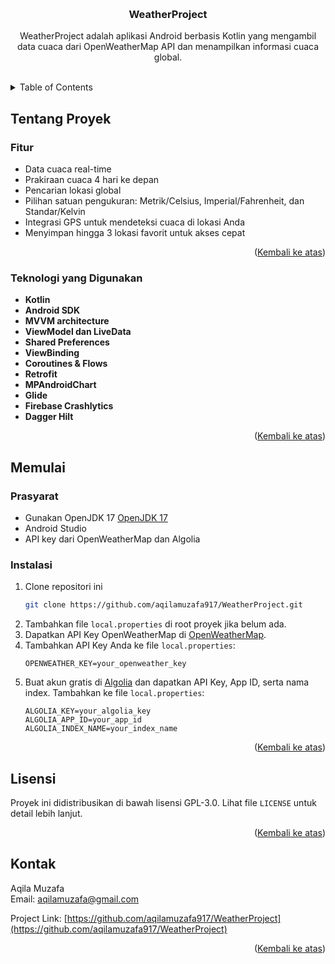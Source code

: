 
<!-- Improved compatibility of back to top link -->
<a name="readme-top"></a>

<!-- PROJECT LOGO -->
<br />
<div align="center">
  <a href="https://github.com/aqilamuzafa917/WeatherProject">
 
  </a>

<h3 align="center">WeatherProject</h3>

  <p align="center">
    WeatherProject adalah aplikasi Android berbasis Kotlin yang mengambil data cuaca dari OpenWeatherMap API dan menampilkan informasi cuaca global.
    <br />
    <br />
  </p>
</div>

<!-- TABLE OF CONTENTS -->
<details>
  <summary>Table of Contents</summary>
  <ol>
    <li>
      <a href="#tentang-proyek">Tentang Proyek</a>
      <ul>
        <li><a href="#fitur">Fitur</a></li>
        <li><a href="#teknologi-yang-digunakan">Teknologi yang Digunakan</a></li>
        <li><a href="#gambar">Gambar</a></li>
      </ul>
    </li>
    <li>
      <a href="#memulai">Memulai</a>
      <ul>
        <li><a href="#prasyarat">Prasyarat</a></li>
        <li><a href="#instalasi">Instalasi</a></li>
      </ul>
    </li>
    <li><a href="#roadmap">Roadmap</a></li>
    <li><a href="#desain">Desain</a></li>
    <li><a href="#lisensi">Lisensi</a></li>
    <li><a href="#kontak">Kontak</a></li>
  </ol>
</details>

<!-- ABOUT THE PROJECT -->
## Tentang Proyek

### Fitur

* Data cuaca real-time
* Prakiraan cuaca 4 hari ke depan
* Pencarian lokasi global
* Pilihan satuan pengukuran: Metrik/Celsius, Imperial/Fahrenheit, dan Standar/Kelvin
* Integrasi GPS untuk mendeteksi cuaca di lokasi Anda
* Menyimpan hingga 3 lokasi favorit untuk akses cepat

<p align="right">(<a href="#readme-top">Kembali ke atas</a>)</p>

### Teknologi yang Digunakan

* **Kotlin**
* **Android SDK**
* **MVVM architecture**
* **ViewModel dan LiveData**
* **Shared Preferences**
* **ViewBinding**
* **Coroutines & Flows**
* **Retrofit**
* **MPAndroidChart**
* **Glide**
* **Firebase Crashlytics**
* **Dagger Hilt**

<p align="right">(<a href="#readme-top">Kembali ke atas</a>)</p>


<!-- GETTING STARTED -->
## Memulai

### Prasyarat
* Gunakan OpenJDK 17  [OpenJDK 17](https://aka.ms/download-jdk/microsoft-jdk-17.0.13-windows-x64.msi)
* Android Studio
* API key dari OpenWeatherMap dan Algolia

### Instalasi

1. Clone repositori ini
   ```sh
   git clone https://github.com/aqilamuzafa917/WeatherProject.git
   ```
2. Tambahkan file `local.properties` di root proyek jika belum ada.
3. Dapatkan API Key OpenWeatherMap di [OpenWeatherMap](https://home.openweathermap.org/users/sign_in).
4. Tambahkan API Key Anda ke file `local.properties`:
   ```properties
   OPENWEATHER_KEY=your_openweather_key
   ```
5. Buat akun gratis di [Algolia](https://www.algolia.com/) dan dapatkan API Key, App ID, serta nama index. Tambahkan ke file `local.properties`:
   ```properties
   ALGOLIA_KEY=your_algolia_key
   ALGOLIA_APP_ID=your_app_id
   ALGOLIA_INDEX_NAME=your_index_name
   ```

<p align="right">(<a href="#readme-top">Kembali ke atas</a>)</p>

<!-- LICENSE -->
## Lisensi

Proyek ini didistribusikan di bawah lisensi GPL-3.0. Lihat file `LICENSE` untuk detail lebih lanjut.

<p align="right">(<a href="#readme-top">Kembali ke atas</a>)</p>

<!-- CONTACT -->
## Kontak

Aqila Muzafa  
Email: aqilamuzafa@gmail.com  

Project Link: [https://github.com/aqilamuzafa917/WeatherProject](https://github.com/aqilamuzafa917/WeatherProject)

<p align="right">(<a href="#readme-top">Kembali ke atas</a>)</p>
